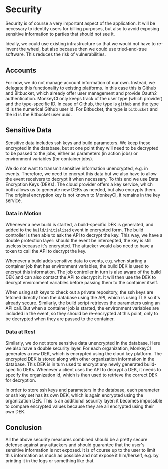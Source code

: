 # Security

Security is of course a very important aspect of the application.  It will
be necessary to identify users for billing purposes, but also to avoid
exposing sensitive information to parties that should not see it.

Ideally, we could use existing infrastructure so that we would not have
to re-invent the wheel, but also because then we could use tried-and-true
software.  This reduces the risk of vulnerabilities.

## Accounts

For now, we do not manage account information of our own.  Instead, we
delegate this functionality to existing platforms.  In this case this is
Github and Bitbucket, which already offer user management and provide Oauth2
authentication.  MonkeyCI only keeps track of the user type (which provider)
and the type-specific ID.  In case of Github, the type is `github` and the
type id is the numerical Github user id.  For Bitbucket, the type is `bitbucket`
and the id is the Bitbucket user uuid.

## Sensitive Data

Sensitive data includes ssh keys and build parameters.  We keep these encrypted
in the database, but at one point they will need to be decrypted to be passed
to the jobs, either as parameters (in action jobs) or environment variables
(for container jobs).

We do not want to transmit sensitive information unencrypted, e.g. in events.
Therefore, we need to encrypt this data but we also have to allow the event
receivers to decrypt it when necessary.  To this end we use Data Encryption
Keys (DEKs).  The cloud provider offers a key service, which both allows us
to generate new DEKs as needed, but also encrypts them.  The original encryption
key is not known to MonkeyCI, it remains in the key service.

### Data in Motion

Whenever a new build is started, a build-specific DEK is generated, and
added to the `build/initialized` event in encrypted form.  The build controller
is then able to ask the API to decrypt the key.  This way, we have a double
protection layer: should the event be intercepted, the key is still useless
because it's encrypted.  The attacker would also need to have a token to call
the API to decrypt the key.

Whenever a build adds sensitive data to events, e.g. when starting a container
job that has environment variables, the build DEK is used to encrypt this
information.  The job controller in turn is also aware of the build DEK and
can also contact the API to decrypt it.  It will then use the DEK to decrypt
environment variables before passing them to the container itself.

When using ssh keys to check out a private repository, the ssh keys are fetched
directly from the database using the API, which is using TLS so it's already
secure.  Similarly, the build script retrieves the parameters using an API
call.  But when a container job is started, the environment variables are
included in the event, so they should be re-encrypted at this point, only
to be decrypted when they are passed to the container.

### Data at Rest

Similarly, we do not store sensitive data unencrypted in the database.  Here
we also have a double security layer.  For each organization, MonkeyCI generates
a new DEK, which is encrypted using the cloud key platform.  The encrypted DEK
is stored along with other organization information in the database.  This DEK
is in turn used to encrypt any newly generated build-specific DEKs.  Whenever
a client uses the API to decrypt a DEK, it needs to specify the organization id,
which is then used to retrieve the correct DEK for decryption.

In order to store ssh keys and parameters in the database, each parameter or ssh
key set has its own DEK, which is again encrypted using the organization DEK.
This is an additional security layer: it becomes impossible to compare encrypted
values because they are all encrypted using their own DEK.

## Conclusion

All the above security measures combined should be a pretty secure defense
against any attackers and should guarantee that the user's sensitive information
is not exposed.  It is of course up to the user to limit this information as
much as possible and not expose it him/herself, e.g. by printing it in the logs
or something like that.
